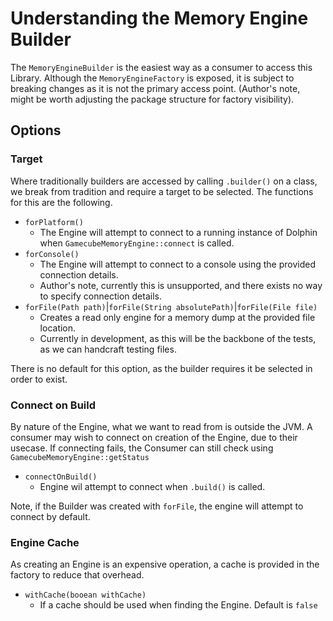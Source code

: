 # Understanding the Memory Engine Builder

The `MemoryEngineBuilder` is the easiest way as a consumer to access this Library. Although the `MemoryEngineFactory`
is exposed, it is subject to breaking changes as it is not the primary access point. (Author's note, might be worth
adjusting the package structure for factory visibility).

## Options
### Target
Where traditionally builders are accessed by calling `.builder()` on a class, we break from tradition and require a 
target to be selected. The functions for this are the following.
- `forPlatform()`
  - The Engine will attempt to connect to a running instance of Dolphin when `GamecubeMemoryEngine::connect` is called.
- `forConsole()`
  - The Engine will attempt to connect to a console using the provided connection details.
  - Author's note, currently this is unsupported, and there exists no way to specify connection details.
- `forFile(Path path)`|`forFile(String absolutePath)`|`forFile(File file)`
  - Creates a read only engine for a memory dump at the provided file location.
  - Currently in development, as this will be the backbone of the tests, as we can handcraft testing files.

There is no default for this option, as the builder requires it be selected in order to exist.

### Connect on Build
By nature of the Engine, what we want to read from is outside the JVM. A consumer may wish to connect on creation of the
Engine, due to their usecase. If connecting fails, the Consumer can still check using `GamecubeMemoryEngine::getStatus`
- `connectOnBuild()`
  - Engine wil attempt to connect when `.build()` is called.

Note, if the Builder was created with `forFile`, the engine will attempt to connect by default.

### Engine Cache
As creating an Engine is an expensive operation, a cache is provided in the factory to reduce that overhead.
- `withCache(booean withCache)`
  - If a cache should be used when finding the Engine. Default is `false`